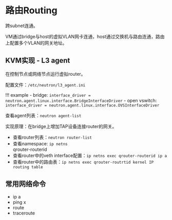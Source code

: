 # 路由Routing

跨subnet连通。

VM通过bridge与host的虚拟VLAN网卡连通，host通过交换机与路由连通，路由上配置多个VLAN的网关地址。

## KVM实现 - L3 agent

在控制节点或网络节点运行虚拟router。

配置文件：`/etc/neutron/l3_agent.ini`

!!! example
    - bridge: `interface_driver = neutron.agent.linux.interface.BridgeInterfaceDriver`
    - open vswitch: `interface_driver = neutron.agent.linux.interface.OVSInterfaceDriver`

查看agent列表：`neutron agent-list`

实现原理：在bridge上增加TAP设备连接router的网关。

- 查看router列表：`neutron router-list`
- 查看namespace: `ip netns`  
    qrouter-routerid
- 查看router中的veth interface配置：`ip netns exec qrouter-routerid ip a`
- 查看router中的路由表：`ip netns exec qrouter-routrtid kernel IP routing table`

## 常用网络命令

- ip a
- ping x
- route
- traceroute
